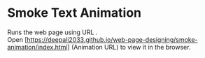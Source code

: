 # Smoke Text Animation 
Runs the web page using URL .<br />
Open [https://deepali2033.github.io/web-page-designing/smoke-animation/index.html] (Animation URL) to view it in the browser.